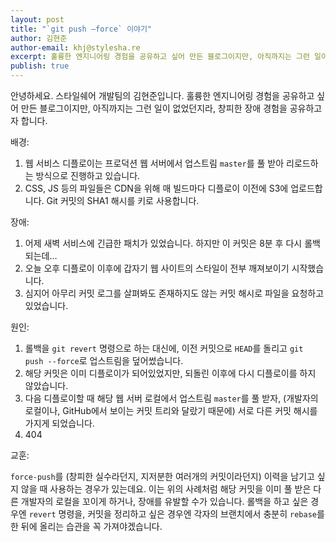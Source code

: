 ```yaml
---
layout: post
title: "`git push —force` 이야기"
author: 김현준
author-email: khj@stylesha.re
excerpt: 훌륭한 엔지니어링 경험을 공유하고 싶어 만든 블로그이지만, 아직까지는 그런 일이 없었던지라, 창피한 장애 경험을 공유하고자 합니다.
publish: true
---
```


안녕하세요. 스타일쉐어 개발팀의 김현준입니다. 훌륭한 엔지니어링 경험을 공유하고 싶어 만든 블로그이지만, 아직까지는 그런 일이 없었던지라, 창피한 장애 경험을 공유하고자 합니다.

배경:

1.  웹 서비스 디플로이는 프로덕션 웹 서버에서 업스트림 `master`를 풀 받아 리로드하는 방식으로 진행하고 있습니다.
2.  CSS, JS 등의 파일들은 CDN을 위해 매 빌드마다 디플로이 이전에 S3에 업로드합니다. Git 커밋의 SHA1 해시를 키로 사용합니다.

장애:

1.  어제 새벽 서비스에 긴급한 패치가 있었습니다. 하지만 이 커밋은 8분 후 다시 롤백되는데&#8230;
2.  오늘 오후 디플로이 이후에 갑자기 웹 사이트의 스타일이 전부 깨져보이기 시작했습니다.
3.  심지어 아무리 커밋 로그를 살펴봐도 존재하지도 않는 커밋 해시로 파일을 요청하고 있었습니다.

원인:

1.  롤백을 `git revert` 명령으로 하는 대신에, 이전 커밋으로 `HEAD`를 돌리고 `git push --force`로 업스트림을 덮어썼습니다.
2.  해당 커밋은 이미 디플로이가 되어있었지만, 되돌린 이후에 다시 디플로이를 하지 않았습니다.
3.  다음 디플로이할 때 해당 웹 서버 로컬에서 업스트림 `master`를 풀 받자, (개발자의 로컬이나, GitHub에서 보이는 커밋 트리와 달랐기 때문에) 서로 다른 커밋 해시를 가지게 되었습니다.
4.  404

교훈:

`force-push`를 (창피한 실수라던지, 지저분한 여러개의 커밋이라던지) 이력을 남기고 싶지 않을 때 사용하는 경우가 있는데요. 이는 위의 사례처럼 해당 커밋을 이미 풀 받은 다른 개발자의 로컬을 꼬이게 하거나, 장애를 유발할 수가 있습니다. 롤백을 하고 싶은 경우엔 `revert` 명령을, 커밋을 정리하고 싶은 경우엔 각자의 브랜치에서 충분히 `rebase`를 한 뒤에 올리는 습관을 꼭 가져야겠습니다.

